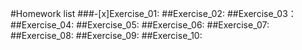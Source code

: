 #Homework list
###-[x]Exercise_01:
##Exercise_02:
##Exercise_03：
##Exercise_04:
##Exercise_05:
##Exercise_06:
##Exercise_07:
##Exercise_08:
##Exercise_09:
##Exercise_10:
